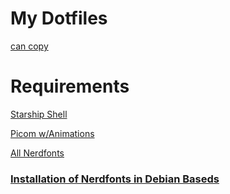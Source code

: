 # My Dotfiles
[can copy](image.png)

# Requirements

[Starship Shell](https://starship.rs/)

[Picom w/Animations](https://github.com/FT-Labs/picom/)

[All Nerdfonts](https://github.com/ryanoasis/nerd-fonts)


### [Installation of Nerdfonts in Debian Baseds](https://medium.com/thelinux/how-to-install-the-nerd-font-on-debian-ade41b331d89#:~:text=Conclusion,terminal%20to%20cache%20the%20font.)
